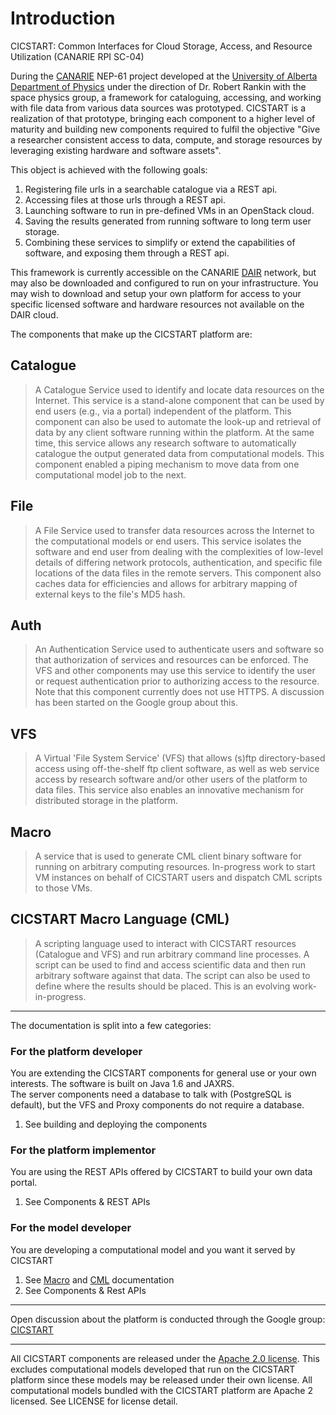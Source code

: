 # Introduction

CICSTART: Common Interfaces for Cloud Storage, Access, and Resource Utilization (CANARIE RPI SC-04)

During the [CANARIE](http://www.canarie.ca/) NEP-61 project developed at the 
[University of Alberta Department of Physics](http://www.physics.ualberta.ca/en/Research/SpacePhysics.aspx) under the direction of 
Dr. Robert Rankin with the space physics group, a framework for cataloguing, accessing, and working with file data from 
various data sources was prototyped. CICSTART is a realization of that prototype, bringing each component to a higher level of 
maturity and building new components required to fulfil the objective "Give a researcher consistent access to data, compute, and 
storage resources by leveraging existing hardware and software assets".  

This object is achieved with the following goals:

1. Registering file urls in a searchable catalogue via a REST api.
2. Accessing files at those urls through a REST api.
3. Launching software to run in pre-defined VMs in an OpenStack cloud.
4. Saving the results generated from running software to long term user storage.
5. Combining these services to simplify or extend the capabilities of software, and exposing them through a REST api.

This framework is currently accessible on the CANARIE [DAIR](http://www.canarie.ca/en/dair-program/about) network, but may also be 
downloaded and configured to run on your infrastructure.  You may wish to download and setup your own platform for access to your 
specific licensed software and hardware resources not available on the DAIR cloud.

The components that make up the CICSTART platform are:

## Catalogue
> A Catalogue Service used to identify and locate data resources on the Internet. This service is 
> a stand-alone component that can be used by end users (e.g., via a portal) independent of the platform. This component 
> can also be used to automate the look-up and retrieval of data by any client software running within the platform. 
> At the same time, this service allows any research software to automatically catalogue the output generated data from computational models. 
> This component enabled a piping mechanism to move data from one computational model job to the next.

## File
> A File Service used to transfer data resources across the Internet to the computational models or end users. This service isolates 
> the software and end user from dealing with the complexities of low-level details of differing network protocols, authentication, 
> and specific file locations of the data files in the remote servers.  This component also caches data for efficiencies and allows for
> arbitrary mapping of external keys to the file's MD5 hash.

## Auth
> An Authentication Service used to authenticate users and software so that authorization of services and resources can be enforced. The
> VFS and other components may use this service to identify the user or request authentication prior to authorizing access to the resource.
> Note that this component currently does not use HTTPS.  A discussion has been started on the Google group about this.

## VFS
> A Virtual 'File System Service' (VFS) that allows (s)ftp directory-based access using off-the-shelf ftp client software, as well as 
> web service access by research software and/or other users of the platform to data files. This service also enables an innovative 
> mechanism for distributed storage in the platform.

## Macro
> A service that is used to generate CML client binary software for running on arbitrary computing resources.  In-progress work to
> start VM instances on behalf of CICSTART users and dispatch CML scripts to those VMs.

## CICSTART Macro Language (CML)
> A scripting language used to interact with CICSTART resources (Catalogue and VFS) and run arbitrary command line processes.  A script
> can be used to find and access scientific data and then run arbitrary software against that data.  The script can also be used to
> define where the results should be placed.  This is an evolving work-in-progress. 

---------------------------------------

The documentation is split into a few categories:

### For the platform developer
You are extending the CICSTART components for general use or your own interests. The software is built on Java 1.6 and JAXRS.  
The server components need a database to talk with (PostgreSQL is default), but the VFS and Proxy components do not require a database.
1. See building and deploying the components
    
### For the platform implementor
You are using the REST APIs offered by CICSTART to build your own data portal.
1. See Components & REST APIs
    
### For the model developer
You are developing a computational model and you want it served by CICSTART
1. See [Macro](//github.com/roddipotter/cicstart/wiki/Macro) and [CML](//github.com/roddipotter/cicstart/wiki/CML) documentation
2. See Components & Rest APIs

---------------------------------------

Open discussion about the platform is conducted through the Google group: 
[CICSTART](https://groups.google.com/forum/?hl=en&fromgroups#!forum/cicstart)

---------------------------------------

All CICSTART components are released under the [Apache 2.0 license](http://www.apache.org/licenses/LICENSE-2.0.html).  This excludes 
computational models developed that run on the CICSTART platform since these models may be released under their own license.  All 
computational models bundled with the CICSTART platform are Apache 2 licensed. See LICENSE for license detail.

